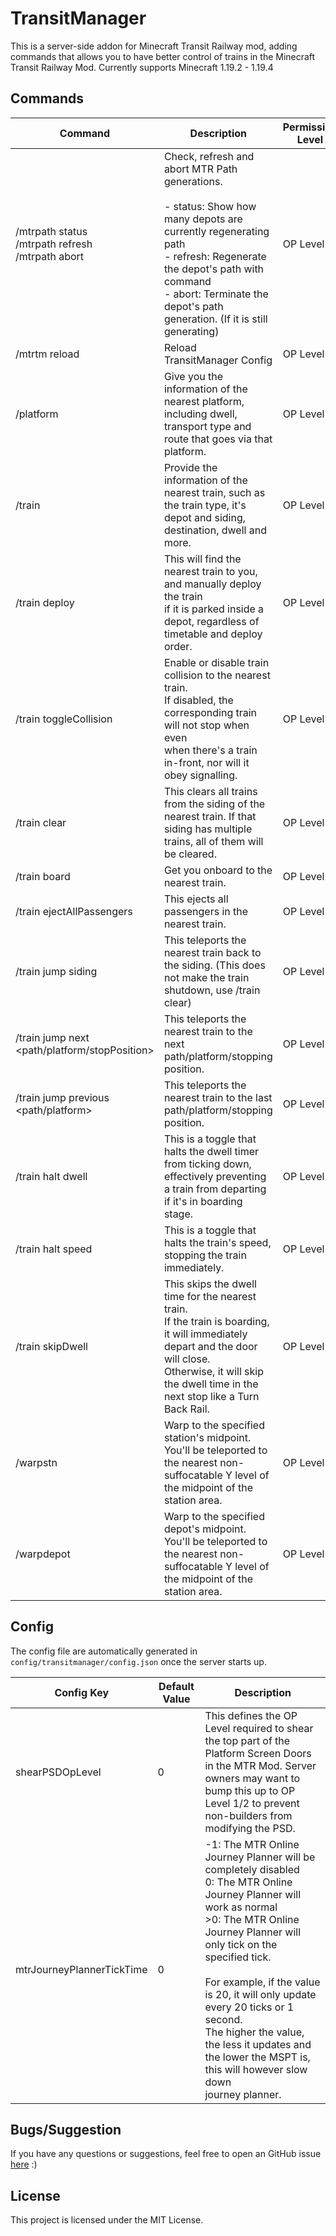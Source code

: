 # TransitManager
This is a server-side addon for Minecraft Transit Railway mod, adding commands that allows you to have better control of trains in the Minecraft Transit Railway Mod.
Currently supports Minecraft 1.19.2 - 1.19.4

## Commands
| Command                                                                         | Description                                                                                                                                                                                                                                                | Permission Level |
|---------------------------------------------------------------------------------|------------------------------------------------------------------------------------------------------------------------------------------------------------------------------------------------------------------------------------------------------------|------------------|
| /mtrpath status<br>/mtrpath refresh <Depot Name><br>/mtrpath abort <Depot Name> | Check, refresh and abort MTR Path generations.<br><br>- status: Show how many depots are currently regenerating path<br>- refresh: Regenerate the depot's path with command<br>- abort: Terminate the depot's path generation. (If it is still generating) | OP Level 2       |
| /mtrtm reload                                                                   | Reload TransitManager Config                                                                                                                                                                                                                               | OP Level 2       |
| /platform                                                                       | Give you the information of the nearest platform, including dwell,<br>transport type and route that goes via that platform.                                                                                                                                | OP Level 2       |
| /train                                                                          | Provide the information of the nearest train, such as the train type, it's depot and siding, destination, dwell and more.                                                                                                                                  | OP Level 2       |
| /train deploy                                                                   | This will find the nearest train to you, and manually deploy the train<br>if it is parked inside a depot, regardless of timetable and deploy order.                                                                                                        | OP Level 2       |
| /train toggleCollision                                                          | Enable or disable train collision to the nearest train.<br>If disabled, the corresponding train will not stop when even<br>when there's a train in-front, nor will it obey signalling.                                                                     | OP Level 2       |
| /train clear                                                                    | This clears all trains from the siding of the nearest train. If that siding has multiple trains, all of them will be cleared.                                                                                                                              | OP Level 2       |
| /train board                                                                    | Get you onboard to the nearest train.                                                                                                                                                                                                                      | OP Level 2       |
| /train ejectAllPassengers                                                       | This ejects all passengers in the nearest train.                                                                                                                                                                                                           | OP Level 2       |
| /train jump siding                                                              | This teleports the nearest train back to the siding. (This does not make the train shutdown, use /train clear)                                                                                                                                             | OP Level 2       |
| /train jump next <path/platform/stopPosition>                                   | This teleports the nearest train to the next path/platform/stopping position.                                                                                                                                                                              | OP Level 2       |
| /train jump previous <path/platform>                                            | This teleports the nearest train to the last path/platform/stopping position.                                                                                                                                                                              | OP Level 2       |
| /train halt dwell                                                               | This is a toggle that halts the dwell timer from ticking down, effectively preventing a train from departing if it's in boarding stage.                                                                                                                    | OP Level 2       |
| /train halt speed                                                               | This is a toggle that halts the train's speed, stopping the train immediately.                                                                                                                                                                             | OP Level 2       |
| /train skipDwell                                                                | This skips the dwell time for the nearest train.<br>If the train is boarding, it will immediately depart and the door will close.<br>Otherwise, it will skip the dwell time in the next stop like a Turn Back Rail.                                        | OP Level 2       |
| /warpstn <Station Name>                                                         | Warp to the specified station's midpoint. You'll be teleported to the nearest non-suffocatable Y level of the midpoint of the station area.                                                                                                                | OP Level 2       |
| /warpdepot <Depot Name>                                                         | Warp to the specified depot's midpoint. You'll be teleported to the nearest non-suffocatable Y level of the midpoint of the station area.                                                                                                                  | OP Level 2       |

## Config
The config file are automatically generated in `config/transitmanager/config.json` once the server starts up.

| Config Key                | Default Value | Description                                                                                                                                                                                                                                                                                                                                                                                                         |
|---------------------------|---------------|---------------------------------------------------------------------------------------------------------------------------------------------------------------------------------------------------------------------------------------------------------------------------------------------------------------------------------------------------------------------------------------------------------------------|
| shearPSDOpLevel           | 0             | This defines the OP Level required to shear the top part of the Platform Screen Doors in the MTR Mod. Server owners may want to bump this up to OP Level 1/2 to prevent non-builders from modifying the PSD.                                                                                                                                                                                                        |
| mtrJourneyPlannerTickTime | 0             | -1: The MTR Online Journey Planner will be completely disabled<br>0: The MTR Online Journey Planner will work as normal<br>>0: The MTR Online Journey Planner will only tick on the specified tick.<br><br>For example, if the value is 20, it will only update every 20 ticks or 1 second.<br>The higher the value, the less it updates and the lower the MSPT is, this will however slow down<br>journey planner. |

## Bugs/Suggestion
If you have any questions or suggestions, feel free to open an GitHub issue [here](https://github.com/DistrictOfJoban/TransitManager/issues) :)

## License
This project is licensed under the MIT License.